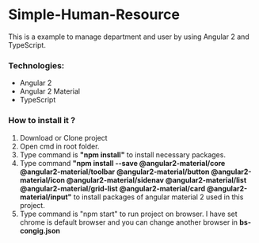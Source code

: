 # Simple-Human-Resource
This is a example to manage department and user by using Angular 2 and TypeScript.

### Technologies: ###

* Angular 2
* Angular 2 Material
* TypeScript

### How to install it ? ###

1. Download or Clone project
2. Open cmd in root folder.
3. Type command is **"npm install"** to install necessary packages.
4. Type command **"npm install --save @angular2-material/core @angular2-material/toolbar @angular2-material/button @angular2-material/icon @angular2-material/sidenav @angular2-material/list @angular2-material/grid-list @angular2-material/card @angular2-material/input"** to install packages of angular material 2 used in this project. 
5. Type command is "npm start" to run project on browser. I have set chrome is default browser and you can change another browser in **bs-congig.json** 

